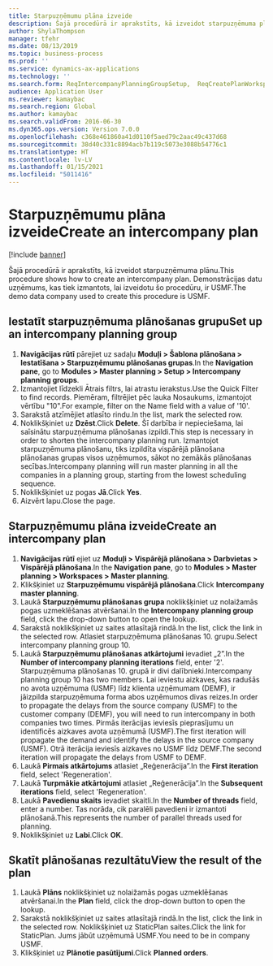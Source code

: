```yaml
---
title: Starpuzņēmumu plāna izveide
description: Šajā procedūrā ir aprakstīts, kā izveidot starpuzņēmuma plānu.
author: ShylaThompson
manager: tfehr
ms.date: 08/13/2019
ms.topic: business-process
ms.prod: ''
ms.service: dynamics-ax-applications
ms.technology: ''
ms.search.form: ReqIntercompanyPlanningGroupSetup,  ReqCreatePlanWorkspace
audience: Application User
ms.reviewer: kamaybac
ms.search.region: Global
ms.author: kamaybac
ms.search.validFrom: 2016-06-30
ms.dyn365.ops.version: Version 7.0.0
ms.openlocfilehash: c368e461860a41d0110f5aed79c2aac49c437d68
ms.sourcegitcommit: 38d40c331c8894acb7b119c5073e3088b54776c1
ms.translationtype: HT
ms.contentlocale: lv-LV
ms.lasthandoff: 01/15/2021
ms.locfileid: "5011416"
---
```

# <a name="create-an-intercompany-plan"></a><span data-ttu-id="5720c-103">Starpuzņēmumu plāna izveide</span><span class="sxs-lookup"><span data-stu-id="5720c-103">Create an intercompany plan</span></span>

[!include [banner](../../includes/banner.md)]

<span data-ttu-id="5720c-104">Šajā procedūrā ir aprakstīts, kā izveidot starpuzņēmuma plānu.</span><span class="sxs-lookup"><span data-stu-id="5720c-104">This procedure shows how to create an intercompany plan.</span></span> <span data-ttu-id="5720c-105">Demonstrācijas datu uzņēmums, kas tiek izmantots, lai izveidotu šo procedūru, ir USMF.</span><span class="sxs-lookup"><span data-stu-id="5720c-105">The demo data company used to create this procedure is USMF.</span></span>


## <a name="set-up-an-intercompany-planning-group"></a><span data-ttu-id="5720c-106">Iestatīt starpuzņēmuma plānošanas grupu</span><span class="sxs-lookup"><span data-stu-id="5720c-106">Set up an intercompany planning group</span></span> 
1. <span data-ttu-id="5720c-107">**Navigācijas rūtī** pārejiet uz sadaļu **Moduļi > Šablona plānošana > Iestatīšana > Starpuzņēmumu plānošanas grupas**.</span><span class="sxs-lookup"><span data-stu-id="5720c-107">In the **Navigation pane**, go to **Modules > Master planning > Setup > Intercompany planning groups**.</span></span> 
2. <span data-ttu-id="5720c-108">Izmantojiet līdzekli Ātrais filtrs, lai atrastu ierakstus.</span><span class="sxs-lookup"><span data-stu-id="5720c-108">Use the Quick Filter to find records.</span></span> <span data-ttu-id="5720c-109">Piemēram, filtrējiet pēc lauka Nosaukums, izmantojot vērtību "10".</span><span class="sxs-lookup"><span data-stu-id="5720c-109">For example, filter on the Name field with a value of '10'.</span></span>
3. <span data-ttu-id="5720c-110">Sarakstā atzīmējiet atlasīto rindu.</span><span class="sxs-lookup"><span data-stu-id="5720c-110">In the list, mark the selected row.</span></span>
4. <span data-ttu-id="5720c-111">Noklikšķiniet uz **Dzēst**.</span><span class="sxs-lookup"><span data-stu-id="5720c-111">Click **Delete**.</span></span> <span data-ttu-id="5720c-112">Šī darbība ir nepieciešama, lai saīsinātu starpuzņēmuma plānošanas izpildi.</span><span class="sxs-lookup"><span data-stu-id="5720c-112">This step is necessary in order to shorten the intercompany planning run.</span></span>   <span data-ttu-id="5720c-113">Izmantojot starpuzņēmuma plānošanu, tiks izpildīta vispārējā plānošana plānošanas grupas visos uzņēmumos, sākot no zemākās plānošanas secības.</span><span class="sxs-lookup"><span data-stu-id="5720c-113">Intercompany planning will run master planning in all the companies in a planning group, starting from the lowest scheduling sequence.</span></span>  
5. <span data-ttu-id="5720c-114">Noklikšķiniet uz pogas **Jā**.</span><span class="sxs-lookup"><span data-stu-id="5720c-114">Click **Yes**.</span></span>
6. <span data-ttu-id="5720c-115">Aizvērt lapu.</span><span class="sxs-lookup"><span data-stu-id="5720c-115">Close the page.</span></span>

## <a name="create-an-intercompany-plan"></a><span data-ttu-id="5720c-116">Starpuzņēmumu plāna izveide</span><span class="sxs-lookup"><span data-stu-id="5720c-116">Create an intercompany plan</span></span>
1. <span data-ttu-id="5720c-117">**Navigācijas rūtī** ejiet uz **Moduļi > Vispārējā plānošana > Darbvietas > Vispārējā plānošana**.</span><span class="sxs-lookup"><span data-stu-id="5720c-117">In the **Navigation pane**, go to **Modules > Master planning > Workspaces > Master planning**.</span></span>
2. <span data-ttu-id="5720c-118">Klikšķiniet uz **Starpuzņēmumu vispārējā plānošana**.</span><span class="sxs-lookup"><span data-stu-id="5720c-118">Click **Intercompany master planning**.</span></span>  
3. <span data-ttu-id="5720c-119">Laukā **Starpuzņēmumu plānošanas grupa** noklikšķiniet uz nolaižamās pogas uzmeklēšanas atvēršanai.</span><span class="sxs-lookup"><span data-stu-id="5720c-119">In the **Intercompany planning group** field, click the drop-down button to open the lookup.</span></span>
4. <span data-ttu-id="5720c-120">Sarakstā noklikšķiniet uz saites atlasītajā rindā.</span><span class="sxs-lookup"><span data-stu-id="5720c-120">In the list, click the link in the selected row.</span></span> <span data-ttu-id="5720c-121">Atlasiet starpuzņēmuma plānošanas 10. grupu.</span><span class="sxs-lookup"><span data-stu-id="5720c-121">Select intercompany planning group 10.</span></span>  
5. <span data-ttu-id="5720c-122">Laukā **Starpuzņēmumu plānošanas atkārtojumi** ievadiet „2”.</span><span class="sxs-lookup"><span data-stu-id="5720c-122">In the **Number of intercompany planning iterations** field, enter '2'.</span></span> <span data-ttu-id="5720c-123">Starpuzņēmuma plānošanas 10. grupā ir divi dalībnieki.</span><span class="sxs-lookup"><span data-stu-id="5720c-123">Intercompany planning group 10 has two members.</span></span> <span data-ttu-id="5720c-124">Lai ieviestu aizkaves, kas radušās no avota uzņēmuma (USMF) līdz klienta uzņēmumam (DEMF), ir jāizpilda starpuzņēmuma forma abos uzņēmumos divas reizes.</span><span class="sxs-lookup"><span data-stu-id="5720c-124">In order to propagate the delays from the source company (USMF) to the customer company (DEMF), you will need to run intercompany in both companies two times.</span></span> <span data-ttu-id="5720c-125">Pirmās iterācijas ieviesīs pieprasījumu un identificēs aizkaves avota uzņēmumā (USMF).</span><span class="sxs-lookup"><span data-stu-id="5720c-125">The first iteration will propagate the demand and identify the delays in the source company (USMF).</span></span> <span data-ttu-id="5720c-126">Otrā iterācija ieviesīs aizkaves no USMF līdz DEMF.</span><span class="sxs-lookup"><span data-stu-id="5720c-126">The second iteration will propagate the delays from USMF to DEMF.</span></span>  
6. <span data-ttu-id="5720c-127">Laukā **Pirmais atkārtojums** atlasiet „Reģenerācija”.</span><span class="sxs-lookup"><span data-stu-id="5720c-127">In the **First iteration** field, select 'Regeneration'.</span></span>
7. <span data-ttu-id="5720c-128">Laukā **Turpmākie atkārtojumi** atlasiet „Reģenerācija”.</span><span class="sxs-lookup"><span data-stu-id="5720c-128">In the **Subsequent iterations** field, select 'Regeneration'.</span></span>
8. <span data-ttu-id="5720c-129">Laukā **Pavedienu skaits** ievadiet skaitli.</span><span class="sxs-lookup"><span data-stu-id="5720c-129">In the **Number of threads** field, enter a number.</span></span> <span data-ttu-id="5720c-130">Tas norāda, cik paralēli pavedieni ir izmantoti plānošanā.</span><span class="sxs-lookup"><span data-stu-id="5720c-130">This represents the number of parallel threads used for planning.</span></span>  
9. <span data-ttu-id="5720c-131">Noklikšķiniet uz **Labi**.</span><span class="sxs-lookup"><span data-stu-id="5720c-131">Click **OK**.</span></span>

## <a name="view-the-result-of-the-plan"></a><span data-ttu-id="5720c-132">Skatīt plānošanas rezultātu</span><span class="sxs-lookup"><span data-stu-id="5720c-132">View the result of the plan</span></span>
1. <span data-ttu-id="5720c-133">Laukā **Plāns** noklikšķiniet uz nolaižamās pogas uzmeklēšanas atvēršanai.</span><span class="sxs-lookup"><span data-stu-id="5720c-133">In the **Plan** field, click the drop-down button to open the lookup.</span></span>
2. <span data-ttu-id="5720c-134">Sarakstā noklikšķiniet uz saites atlasītajā rindā.</span><span class="sxs-lookup"><span data-stu-id="5720c-134">In the list, click the link in the selected row.</span></span> <span data-ttu-id="5720c-135">Noklikšķiniet uz StaticPlan saites.</span><span class="sxs-lookup"><span data-stu-id="5720c-135">Click the link for StaticPlan.</span></span> <span data-ttu-id="5720c-136">Jums jābūt uzņēmumā USMF.</span><span class="sxs-lookup"><span data-stu-id="5720c-136">You need to be in company USMF.</span></span>  
3. <span data-ttu-id="5720c-137">Klikšķiniet uz **Plānotie pasūtījumi**.</span><span class="sxs-lookup"><span data-stu-id="5720c-137">Click **Planned orders**.</span></span>

